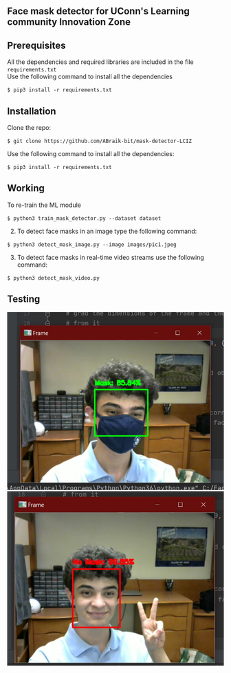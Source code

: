 ## Face mask detector for UConn's Learning community Innovation Zone

## Prerequisites

All the dependencies and required libraries are included in the file <code>requirements.txt</code>  
Use the following command to install all the dependencies
```
$ pip3 install -r requirements.txt
```

## Installation
Clone the repo:
```
$ git clone https://github.com/ABraik-bit/mask-detector-LCIZ
```
Use the following command to install all the dependencies:
```
$ pip3 install -r requirements.txt
```


## Working

To re-train the ML module
```
$ python3 train_mask_detector.py --dataset dataset
```

2. To detect face masks in an image type the following command: 
```
$ python3 detect_mask_image.py --image images/pic1.jpeg
```

3. To detect face masks in real-time video streams use the following command:
```
$ python3 detect_mask_video.py 
```
## Testing
![Mask On](https://github.com/ABraik-bit/mask-detector-LCIZ/blob/main/Mask_on.JPG)
![Mask Off](https://github.com/ABraik-bit/mask-detector-LCIZ/blob/main/No_mask.JPG)
